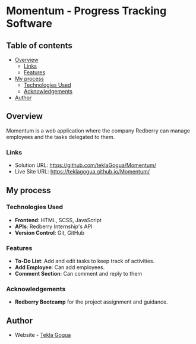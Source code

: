 # Momentum - Progress Tracking Software

## Table of contents

- [Overview](#overview)
  - [Links](#links)
  - [Features](#features)
- [My process](#my-process)
  - [Technologies Used](#technologies-used)
  - [Acknowledgements](#acknowledgements)
- [Author](#author)

## Overview

Momentum is a web application where the company Redberry can manage employees and the tasks delegated to them.

### Links

- Solution URL: https://github.com/teklaGogua/Momentum/
- Live Site URL: https://teklagogua.github.io/Momentum/

## My process

### Technologies Used

- **Frontend**: HTML, SCSS, JavaScript
- **APIs**: Redberry Internship's API
- **Version Control**: Git, GitHub

### Features

- **To-Do List**: Add and edit tasks to keep track of activities.
- **Add Employee**: Can add employees.
- **Comment Section**: Can comment and reply to them

### Acknowledgements

- **Redberry Bootcamp** for the project assignment and guidance.

## Author

- Website - [Tekla Gogua](https://github.com/teklaGogua)
